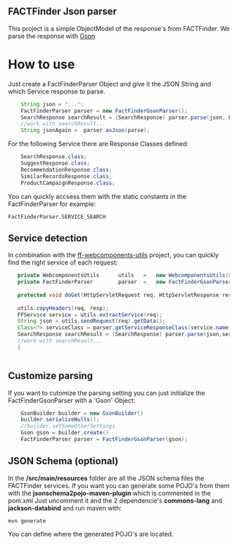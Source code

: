## FACTFinder Json parser

This project is a simple ObjectModel of the response's from FACTFinder. We parse the response with [Gson](https://github.com/google/gson)

# How to use
Just create a FactFinderParser Object and give it the JSON String and which Service response to parse.  

```java
	String json = "...";
	FactFinderParser parser = new FactFinderGsonParser();
	SearchResponse searchResult = (SearchResponse) parser.parse(json, FactFinderGsonParser.SERVICE_SEARCH);
	//work with searchResult...
	String jsonAgain =	parser.asJson(parse);
```

For the following Service there are Response Classes defined:
```java
 	SearchResponse.class;
	SuggestResponse.class;
	RecommendationResponse.class;
	SimilarRecordsResponse.class;
	ProductCampaignResponse.class;
```
You can quickly accsess them with the static constants in the FactFinderParser for example:

`FactFinderParser.SERVICE_SEARCH`

## Service detection
 In combination with the [ff-webcomponents-utils](https://github.com/FACT-Finder/ff-webcomponents-utils) project, you can quickly find the right service of each request:
 
 ```java
	private WebcomponentsUtils		utils 	=	new WebcomponentsUtils(settings);
    private FactFinderParser 		parser 	= 	new FactFinderGsonParser();
  
  	protected void doGet(HttpServletRequest req, HttpServletResponse resp) throws ServletException, IOException {
  	
  	utils.copyHeaders(req, resp);
  	FFService service = utils.extractService(req);
  	String json = utils.sendRequest(req).getData();
  	Class<?> serviceClass = parser.getServiceResponseClass(service.name());
  	SearchResponse searchResult = (SearchResponse) parser.parse(json,serviceClass);
  	//work with searchResult...
  	}
  	
```

## Customize parsing
If you want to cutomize the parsing setting you can just initialize the  FactFinderGsonParser with a 'Gson' Object:

```java
	GsonBuilder builder = new GsonBuilder()
	builder.serializeNulls();
	//builder.setSomeOtherSettings
	Gson gson = builder.create()
	FactFinderParser parser = FactFinderGsonParser(gson);
```

## JSON Schema (optional)
In the **/src/main/resources** folder are all the JSON schema files the FACTFinder services. If you want you can generate some POJO's from them with the **jsonschema2pojo-maven-plugin** which is commented in the pom.xml
Just uncomment it and the 2 dependencie's **commons-lang** and  **jackson-databind** and run maven with:

`mvn generate`

You can define where the generated POJO's are located. 

